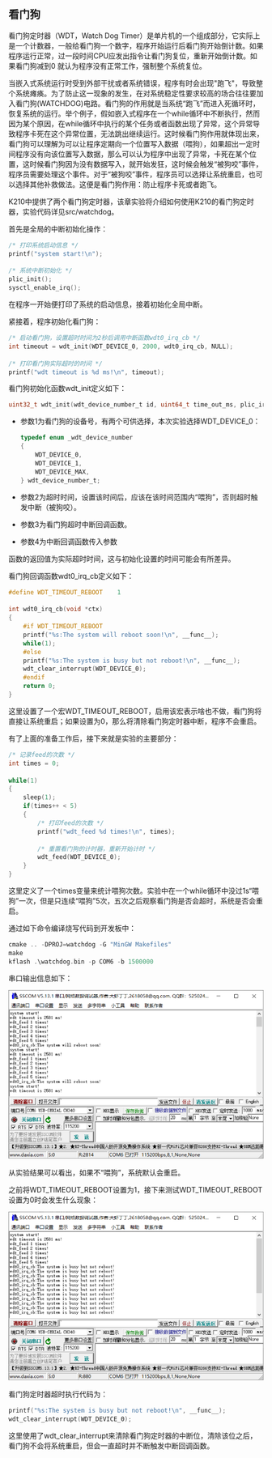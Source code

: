 ## 看门狗

看门狗定时器（WDT，Watch Dog Timer）是单片机的一个组成部分，它实际上是一个计数器，一般给看门狗一个数字，程序开始运行后看门狗开始倒计数。如果程序运行正常，过一段时间CPU应发出指令让看门狗复位，重新开始倒计数。如果看门狗减到0 就认为程序没有正常工作，强制整个系统复位。

 当嵌入式系统运行时受到外部干扰或者系统错误，程序有时会出现"跑飞"，导致整个系统瘫痪。为了防止这一现象的发生，在对系统稳定性要求较高的场合往往要加入看门狗(WATCHDOG)电路。看门狗的作用就是当系统“跑飞”而进入死循环时，恢复系统的运行。举个例子，假如嵌入式程序在一个while循环中不断执行，然而因为某个原因，在while循环中执行的某个任务或者函数出现了异常，这个异常导致程序卡死在这个异常位置，无法跳出继续运行。这时候看门狗作用就体现出来，看门狗可以理解为可以让程序定期向一个位置写入数据（喂狗），如果超出一定时间程序没有向该位置写入数据，那么可以认为程序中出现了异常，卡死在某个位置，这时候看门狗因为没有数据写入，就开始发狂，这时候会触发“被狗咬”事件，程序员需要处理这个事件。对于“被狗咬”事件，程序员可以选择让系统重启，也可以选择其他补救做法。这便是看门狗作用：防止程序卡死或者跑飞。

K210中提供了两个看门狗定时器，该章实验将介绍如何使用K210的看门狗定时器，实验代码详见src/watchdog。

首先是全局的中断初始化操作：

```c
/* 打印系统启动信息 */
printf("system start!\n");

/* 系统中断初始化 */
plic_init();
sysctl_enable_irq();
```

在程序一开始便打印了系统的启动信息，接着初始化全局中断。

紧接着，程序初始化看门狗：

```c
/* 启动看门狗，设置超时时间为2秒后调用中断函数wdt0_irq_cb */
int timeout = wdt_init(WDT_DEVICE_0, 2000, wdt0_irq_cb, NULL);

/* 打印看门狗实际超时的时间 */
printf("wdt timeout is %d ms!\n", timeout);
```

看门狗初始化函数wdt_init定义如下：

```c
uint32_t wdt_init(wdt_device_number_t id, uint64_t time_out_ms, plic_irq_callback_t on_irq, void *ctx)
```

* 参数1为看门狗的设备号，有两个可供选择，本次实验选择WDT_DEVICE_0：

  ```c
  typedef enum _wdt_device_number
  {
      WDT_DEVICE_0,
      WDT_DEVICE_1,
      WDT_DEVICE_MAX,
  } wdt_device_number_t;
  ```

* 参数2为超时时间，设置该时间后，应该在该时间范围内“喂狗”，否则超时触发中断（被狗咬）。
* 参数3为看门狗超时中断回调函数。
* 参数4为中断回调函数传入参数

函数的返回值为实际超时时间，这与初始化设置的时间可能会有所差异。

看门狗回调函数wdt0_irq_cb定义如下：

```c
#define WDT_TIMEOUT_REBOOT    1

int wdt0_irq_cb(void *ctx)
{
    #if WDT_TIMEOUT_REBOOT
    printf("%s:The system will reboot soon!\n", __func__);
    while(1);
    #else
    printf("%s:The system is busy but not reboot!\n", __func__);
    wdt_clear_interrupt(WDT_DEVICE_0);
    #endif
    return 0;
}
```

这里设置了一个宏WDT_TIMEOUT_REBOOT，启用该宏表示啥也不做，看门狗将直接让系统重启；如果设置为0，那么将清除看门狗定时器中断，程序不会重启。

有了上面的准备工作后，接下来就是实验的主要部分：

```c
/* 记录feed的次数 */
int times = 0;

while(1)
{
    sleep(1);
    if(times++ < 5)
    {
        /* 打印feed的次数 */
        printf("wdt_feed %d times!\n", times);

        /* 重置看门狗的计时器，重新开始计时 */
        wdt_feed(WDT_DEVICE_0);
    }
}
```

这里定义了一个times变量来统计喂狗次数。实验中在一个while循环中没过1s“喂狗”一次，但是只连续“喂狗”5次，五次之后观察看门狗是否会超时，系统是否会重启。

通过如下命令编译烧写代码到开发板中：

```c
cmake .. -DPROJ=watchdog -G "MinGW Makefiles"
make
kflash .\watchdog.bin -p COM6 -b 1500000
```

串口输出信息如下：

<img src="./img/01.watchdog.png" style="zoom: 80%;" />

从实验结果可以看出，如果不“喂狗”，系统默认会重启。

之前将WDT_TIMEOUT_REBOOT设置为1，接下来测试WDT_TIMEOUT_REBOOT设置为0时会发生什么现象：

<img src="./img/02.watchdog2.png" style="zoom:80%;" />

看门狗定时器超时执行代码为：

```c
printf("%s:The system is busy but not reboot!\n", __func__);
wdt_clear_interrupt(WDT_DEVICE_0);
```

这里使用了wdt_clear_interrupt来清除看门狗定时器的中断位，清除该位之后，看门狗不会将系统重启，但会一直超时并不断触发中断回调函数。

